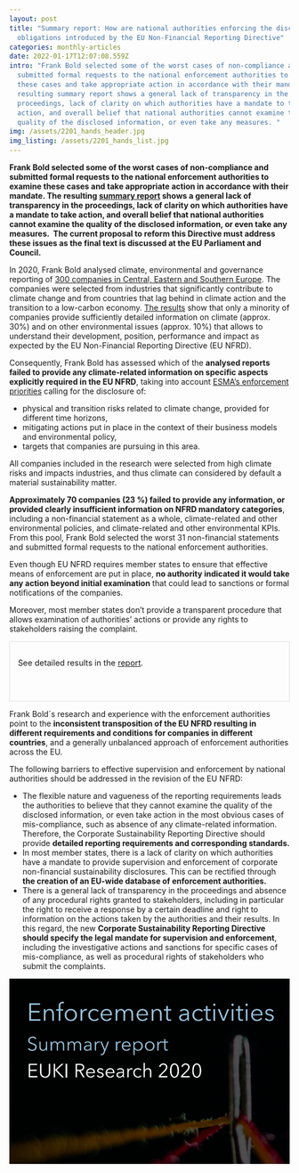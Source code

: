 ```yaml
---
layout: post
title: "Summary report: How are national authorities enforcing the disclosure
  obligations introduced by the EU Non-Financial Reporting Directive"
categories: monthly-articles
date: 2022-01-17T12:07:08.559Z
intro: "Frank Bold selected some of the worst cases of non-compliance and
  submitted formal requests to the national enforcement authorities to examine
  these cases and take appropriate action in accordance with their mandate. The
  resulting summary report shows a general lack of transparency in the
  proceedings, lack of clarity on which authorities have a mandate to take
  action, and overall belief that national authorities cannot examine the
  quality of the disclosed information, or even take any measures. "
img: /assets/2201_hands_header.jpg
img_listing: /assets/2201_hands_list.jpg
---
```

**Frank Bold selected some of the worst cases of non-compliance and submitted formal requests to the national enforcement authorities to examine these cases and take appropriate action in accordance with their mandate. The resulting [summary report](https://en.frankbold.org/sites/default/files/publikace/enforcement_activities_corporate_sustainability_reporting_summary_research_s.pdf) shows a general lack of transparency in the proceedings, lack of clarity on which authorities have a mandate to take action, and overall belief that national authorities cannot examine the quality of the disclosed information, or even take any measures.  The current proposal to reform this Directive must address these issues as the final text is discussed at the EU Parliament and Council.** 

In 2020, Frank Bold analysed climate, environmental and governance reporting of [300 companies in Central, Eastern and Southern Europe](https://www.allianceforcorporatetransparency.org/news/press-release.html). The companies were selected from industries that significantly contribute to climate change and from countries that lag behind in climate action and the transition to a low-carbon economy. [The results](https://allianceforcorporatetransparency.org/database/2020.html) show that only a minority of companies provide sufficiently detailed information on climate (approx. 30%) and on other environmental issues (approx. 10%) that allows to understand their development, position, performance and impact as expected by the EU Non-Financial Reporting Directive (EU NFRD). 

Consequently, Frank Bold has assessed which of the **analysed reports failed to provide any climate-related information on specific aspects explicitly required in the EU NFRD**, taking into account [ESMA’s enforcement priorities](https://www.esma.europa.eu/sites/default/files/library/esma32-63-1041_public_statement_on_the_european_common_enforcement_priorities_2020.pdf) calling for the disclosure of: 

* physical and transition risks related to climate change, provided for different time horizons, 
* mitigating actions put in place in the context of their business models and environmental policy, 
* targets that companies are pursuing in this area. 

All companies included in the research were selected from high climate risks and impacts industries, and thus climate can considered by default a material sustainability matter.

**Approximately 70 companies (23 %) failed to provide any information, or provided clearly insufficient information on NFRD mandatory categories**, including a non-financial statement as a whole, climate-related and other environmental policies, and climate-related and other environmental KPIs. From this pool, Frank Bold selected the worst 31 non-financial statements and submitted formal requests to the national enforcement authorities. 

Even though EU NFRD requires member states to ensure that effective means of enforcement are put in place, **no authority indicated it would take any action beyond initial examination** that could lead to sanctions or formal notifications of the companies.

Moreover, most member states don’t provide a transparent procedure that allows examination of authorities’ actions or provide any rights to stakeholders raising the complaint. 

<div style="border: 1px solid #DFDFDF; padding: 1em; font-size: .9rem;">

<p>See detailed results in the <a href="https://en.frankbold.org/sites/default/files/publikace/enforcement_activities_corporate_sustainability_reporting_summary_research_s.pdf">report</a>.</p>

</li>

  </ul>

</div>

Frank Bold´s research and experience with the enforcement authorities point to the **inconsistent transposition of the EU NFRD resulting in different requirements and conditions for companies in different countries**, and a generally unbalanced approach of enforcement authorities across the EU.

The following barriers to effective supervision and enforcement by national authorities should be addressed in the revision of the EU NFRD:

* The flexible nature and vagueness of the reporting requirements leads the authorities to believe that they cannot examine the quality of the disclosed information, or even take action in the most obvious cases of mis-compliance, such as absence of any climate-related information. Therefore, the Corporate Sustainability Reporting Directive should provide **detailed reporting requirements and corresponding standards.**
* In most member states, there is a lack of clarity on which authorities have a mandate to provide supervision and enforcement of corporate non-financial sustainability disclosures. This can be rectified through **the creation of an EU-wide database of enforcement authorities.**
* There is a general lack of transparency in the proceedings and absence of any procedural rights granted to stakeholders, including in particular the right to receive a response by a certain deadline and right to information on the actions taken by the authorities and their results. In this regard, the new **Corporate Sustainability Reporting Directive should specify the legal mandate for supervision and enforcement**, including the investigative actions and sanctions for specific cases of mis-compliance, as well as procedural rights of stakeholders who submit the complaints.

![Enforcement summary report](/assets/2201_enforcement_summary.png "Enforcement summary report")